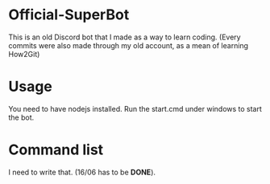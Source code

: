 # Official-SuperBot
This is an old Discord bot that I made as a way to learn coding.
(Every commits were also made through my old account, as a mean of learning How2Git)

# Usage
You need to have nodejs installed. Run the start.cmd under windows to start the bot.

# Command list
I need to write that. (16/06 has to be **DONE**).
